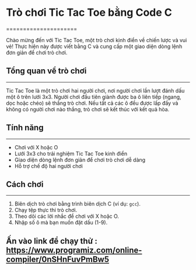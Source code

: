 # Trò chơi Tic Tac Toe bằng Code C
=====================

Chào mừng đến với Tic Tac Toe, một trò chơi kinh điển về chiến lược và vui vẻ! Thực hiện này được viết bằng C và cung cấp một giao diện dòng lệnh đơn giản để chơi trò chơi.

## Tổng quan về trò chơi
--------------

Tic Tac Toe là một trò chơi hai người chơi, nơi người chơi lần lượt đánh dấu một ô trên lưới 3x3. Người chơi đầu tiên giành được ba ô liên tiếp (ngang, dọc hoặc chéo) sẽ thắng trò chơi. Nếu tất cả các ô đều được lấp đầy và không có người chơi nào thắng, trò chơi sẽ kết thúc với kết quả hòa.

## Tính năng
--------

* Chơi với X hoặc O
* Lưới 3x3 cho trải nghiệm Tic Tac Toe kinh điển
* Giao diện dòng lệnh đơn giản để chơi trò chơi dễ dàng
* Hỗ trợ chế độ hai người chơi

## Cách chơi
------------

1. Biên dịch trò chơi bằng trình biên dịch C (ví dụ: `gcc`).
2. Chạy tệp thực thi trò chơi.
3. Theo dõi các lời nhắc để chơi với X hoặc O.
4. Nhập số ô mà bạn muốn đặt dấu (1-9).

## Ấn vào link để chạy thử : https://www.programiz.com/online-compiler/0nSHnFuvPmBw5

